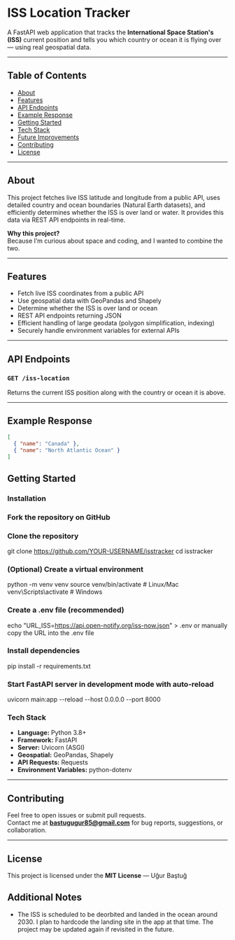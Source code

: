 # ISS Location Tracker

A FastAPI web application that tracks the **International Space Station's (ISS)** current position and tells you which country or ocean it is flying over — using real geospatial data.

---

## Table of Contents

- [About](#about)
- [Features](#features)
- [API Endpoints](#api-endpoints)
- [Example Response](#example-response)
- [Getting Started](#getting-started)
- [Tech Stack](#tech-stack)
- [Future Improvements](#future-improvements)
- [Contributing](#contributing)
- [License](#license)

---

## About

This project fetches live ISS latitude and longitude from a public API, uses detailed country and ocean boundaries (Natural Earth datasets), and efficiently determines whether the ISS is over land or water. It provides this data via REST API endpoints in real-time.

**Why this project?**  
Because I’m curious about space and coding, and I wanted to combine the two.

---

## Features

- Fetch live ISS coordinates from a public API  
- Use geospatial data with GeoPandas and Shapely  
- Determine whether the ISS is over land or ocean  
- REST API endpoints returning JSON  
- Efficient handling of large geodata (polygon simplification, indexing)  
- Securely handle environment variables for external APIs  

---

## API Endpoints

### `GET /iss-location`

Returns the current ISS position along with the country or ocean it is above.

---

## Example Response

```json
[
  { "name": "Canada" },
  { "name": "North Atlantic Ocean" }
]
```
## Getting Started

### Installation


### Fork the repository on GitHub

### Clone the repository
git clone https://github.com/YOUR-USERNAME/isstracker
cd isstracker


### (Optional) Create a virtual environment
python -m venv venv
source venv/bin/activate   # Linux/Mac
venv\Scripts\activate      # Windows

### Create a .env file (recommended)
echo "URL_ISS=https://api.open-notify.org/iss-now.json" > .env
or manually copy the URL into the .env file

### Install dependencies
pip install -r requirements.txt

### Start FastAPI server in development mode with auto-reload
uvicorn main:app --reload --host 0.0.0.0 --port 8000

### Tech Stack

- **Language:** Python 3.8+  
- **Framework:** FastAPI  
- **Server:** Uvicorn (ASGI)  
- **Geospatial:** GeoPandas, Shapely  
- **API Requests:** Requests  
- **Environment Variables:** python-dotenv  

---

## Contributing

Feel free to open issues or submit pull requests.  
Contact me at **bastugugur85@gmail.com** for bug reports, suggestions, or collaboration.

---

## License

This project is licensed under the **MIT License** — Uğur Baştuğ

## Additional Notes

- The ISS is scheduled to be deorbited and landed in the ocean around 2030. I plan to hardcode the landing site in the app at that time. The project may be updated again if revisited in the future.
